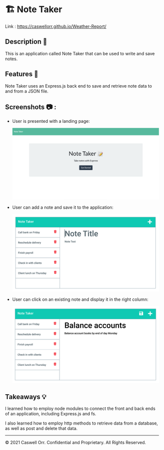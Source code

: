 # 🏗️ Note Taker

Link : https://caswellorr.github.io/Weather-Report/

## Description 📖

This is an application called Note Taker that can be used to write and save notes.

## Features 📝

Note Taker uses an Express.js back end to save and retrieve note data to and from a JSON file.

## Screenshots 📷 :

* User is presented with a landing page:

  ![alt text](./Assets/screenshot1.png)
  
* User can add a note and save it to the application:

  ![alt text](./Assets/screenshot2.png)

* User can click on an existing note and display it in the right column:

  ![alt text](./Assets/screenshot3.png)
  

## Takeaways 💡

 I learned how to employ node modules to connect the front and back ends of an application, including Express.js and fs.

I also learned how to employ http methods to retrieve data from a database, as well as post and delete that data.

----
© 2021 Caswell Orr. Confidential and Proprietary. All Rights Reserved.
